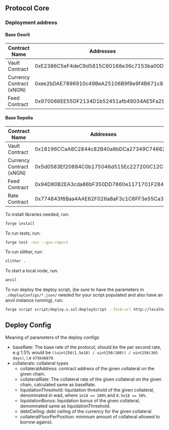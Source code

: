 ## Protocol Core

### Deployment address

#### Base Georli

| Contract Name            | Addresses                                  |
| ------------------------ | ------------------------------------------ |
| Vault Contract           | 0xE2386C5eF4deC9d5815C60168e36c7153ba00D0C |
| Currency Contract (xNGN) | 0xee2bDAE7896910c49BeA25106B9f8e9f4B671c82 |
| Feed Contract            | 0x970066EE55DF2134D1b52451afb49034AE5Fa29a |

#### Base Sepolia

| Contract Name            | Addresses                                  |
| ------------------------ | ------------------------------------------ |
| Vault Contract           | 0x18196CCaA8C2844c82B40a8bDCa27349C7466280 |
| Currency Contract (xNGN) | 0x5d0583Ef20884C0b175046d515Ec227200C12C89 |
| Feed Contract            | 0x94D80B2EA3cda86bF350DD7860e1171701F284c8 |
| Rate Contract            | 0x774843f6Baa4AAE62F026a8aF3c1C6FF3e55Ca39 |

To install libraries needed, run:

```zsh
forge install
```

To run tests, run:

```zsh
forge test -vvv --gas-report
```

To run slither, run:

```zsh
slither .
```

To start a local node, run:

```zsh
anvil
```

To run deploy the deploy script, (be sure to have the parameters in `./deployConfigs/*.json/` needed for your script populated and also have an anvil instance running), run:

```zsh
forge script script/deploy.s.sol:DeployScript --fork-url http://localhost:8545 --broadcast
```

## Deploy Config

Meaning of parameters of the deploy configs

- baseRate: The base rate of the protocol, should be the per second rate, e.g 1.5% would be `((uint256(1.5e18) / uint256(100)) / uint256(365 days)`, i.e `475646879`.
- collaterals: collateral types
  - collateralAddress: contract address of the given collateral on the given chain.
  - collateralRate: The collateral rate of the given collateral on the given chain, calculated same as baseRate.
  - liquidationThreshold: liquidation threshold of the given collateral, denominated in wad, where `1e18 == 100%` and `0.5e18 == 50%`.
  - liquidationBonus: liquidation bonus of the given collateral, denominated same as liquidationThreshold.
  - debtCeiling: debt ceiling of the currency for the given collateral.
  - collateralFloorPerPosition: minimum amount of collateral allowed to borrow against.
